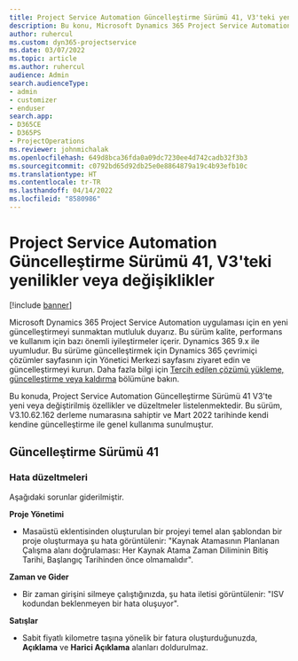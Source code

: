 ```yaml
---
title: Project Service Automation Güncelleştirme Sürümü 41, V3'teki yenilikler veya değişiklikler
description: Bu konu, Microsoft Dynamics 365 Project Service Automation Güncelleştirme Sürümü 41, V3'tebulunan özellikleri ve düzeltmeleri listeler.
author: ruhercul
ms.custom: dyn365-projectservice
ms.date: 03/07/2022
ms.topic: article
ms.author: ruhercul
audience: Admin
search.audienceType:
- admin
- customizer
- enduser
search.app:
- D365CE
- D365PS
- ProjectOperations
ms.reviewer: johnmichalak
ms.openlocfilehash: 649d8bca36fda0a09dc7230ee4d742cadb32f3b3
ms.sourcegitcommit: c0792bd65d92db25e0e8864879a19c4b93efb10c
ms.translationtype: HT
ms.contentlocale: tr-TR
ms.lasthandoff: 04/14/2022
ms.locfileid: "8580986"
---
```

# <a name="whats-new-or-changed-in-project-service-automation-update-release-41-v3"></a>Project Service Automation Güncelleştirme Sürümü 41, V3'teki yenilikler veya değişiklikler

[!include [banner](../includes/psa-now-project-operations.md)]

Microsoft Dynamics 365 Project Service Automation uygulaması için en yeni güncelleştirmeyi sunmaktan mutluluk duyarız. Bu sürüm kalite, performans ve kullanım için bazı önemli iyileştirmeler içerir. Dynamics 365 9.x ile uyumludur. Bu sürüme güncelleştirmek için Dynamics 365 çevrimiçi çözümler sayfasının için Yönetici Merkezi sayfasını ziyaret edin ve güncelleştirmeyi kurun. Daha fazla bilgi için [Tercih edilen çözümü yükleme, güncelleştirme veya kaldırma](/power-platform/admin/install-remove-preferred-solution) bölümüne bakın.

Bu konuda, Project Service Automation Güncelleştirme Sürümü 41 V3'te yeni veya değiştirilmiş özellikler ve düzeltmeler listelenmektedir. Bu sürüm, V3.10.62.162 derleme numarasına sahiptir ve Mart 2022 tarihinde kendi kendine güncelleştirme ile genel kullanıma sunulmuştur.

## <a name="update-release-41"></a>Güncelleştirme Sürümü 41

### <a name="bug-fixes"></a>Hata düzeltmeleri

Aşağıdaki sorunlar giderilmiştir.

**Proje Yönetimi**
- Masaüstü eklentisinden oluşturulan bir projeyi temel alan şablondan bir proje oluşturmaya şu hata görüntülenir: "Kaynak Atamasının Planlanan Çalışma alanı doğrulaması: Her Kaynak Atama Zaman Diliminin Bitiş Tarihi, Başlangıç Tarihinden önce olmamalıdır".

**Zaman ve Gider**
- Bir zaman girişini silmeye çalıştığınızda, şu hata iletisi görüntülenir: "ISV kodundan beklenmeyen bir hata oluşuyor".

**Satışlar**
- Sabit fiyatlı kilometre taşına yönelik bir fatura oluşturduğunuzda, **Açıklama** ve **Harici Açıklama** alanları doldurulmaz. 
